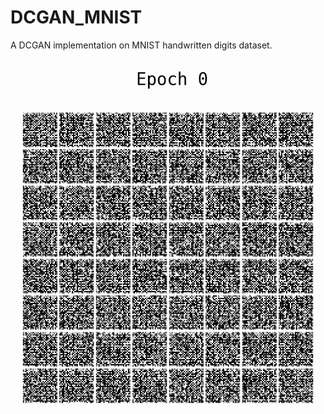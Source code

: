 # DCGAN_MNIST

A DCGAN implementation on MNIST handwritten digits dataset.

<img src="https://raw.githubusercontent.com/onetwothr1/DCGAN_MNIST/main/animated.gif">
